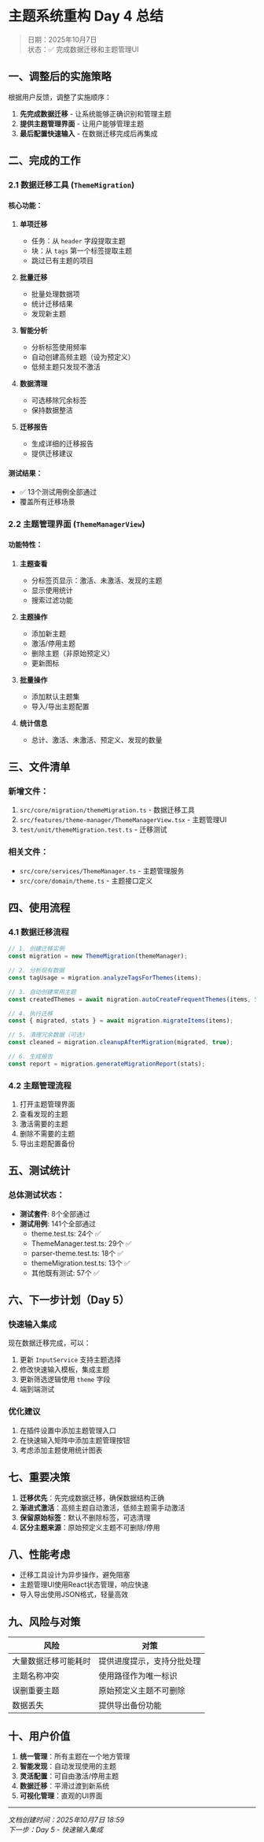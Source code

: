 # 主题系统重构 Day 4 总结

> 日期：2025年10月7日  
> 状态：✅ 完成数据迁移和主题管理UI

## 一、调整后的实施策略

根据用户反馈，调整了实施顺序：
1. **先完成数据迁移** - 让系统能够正确识别和管理主题
2. **提供主题管理界面** - 让用户能够管理主题
3. **最后配置快速输入** - 在数据迁移完成后再集成

## 二、完成的工作

### 2.1 数据迁移工具 (`ThemeMigration`)

#### 核心功能：
1. **单项迁移**
   - 任务：从 `header` 字段提取主题
   - 块：从 `tags` 第一个标签提取主题
   - 跳过已有主题的项目

2. **批量迁移**
   - 批量处理数据项
   - 统计迁移结果
   - 发现新主题

3. **智能分析**
   - 分析标签使用频率
   - 自动创建高频主题（设为预定义）
   - 低频主题只发现不激活

4. **数据清理**
   - 可选移除冗余标签
   - 保持数据整洁

5. **迁移报告**
   - 生成详细的迁移报告
   - 提供迁移建议

#### 测试结果：
- ✅ 13个测试用例全部通过
- 覆盖所有迁移场景

### 2.2 主题管理界面 (`ThemeManagerView`)

#### 功能特性：
1. **主题查看**
   - 分标签页显示：激活、未激活、发现的主题
   - 显示使用统计
   - 搜索过滤功能

2. **主题操作**
   - 添加新主题
   - 激活/停用主题
   - 删除主题（非原始预定义）
   - 更新图标

3. **批量操作**
   - 添加默认主题集
   - 导入/导出主题配置

4. **统计信息**
   - 总计、激活、未激活、预定义、发现的数量

## 三、文件清单

### 新增文件：
1. `src/core/migration/themeMigration.ts` - 数据迁移工具
2. `src/features/theme-manager/ThemeManagerView.tsx` - 主题管理UI
3. `test/unit/themeMigration.test.ts` - 迁移测试

### 相关文件：
- `src/core/services/ThemeManager.ts` - 主题管理服务
- `src/core/domain/theme.ts` - 主题接口定义

## 四、使用流程

### 4.1 数据迁移流程
```typescript
// 1. 创建迁移实例
const migration = new ThemeMigration(themeManager);

// 2. 分析现有数据
const tagUsage = migration.analyzeTagsForThemes(items);

// 3. 自动创建常用主题
const createdThemes = await migration.autoCreateFrequentThemes(items, 5);

// 4. 执行迁移
const { migrated, stats } = await migration.migrateItems(items);

// 5. 清理冗余数据（可选）
const cleaned = migration.cleanupAfterMigration(migrated, true);

// 6. 生成报告
const report = migration.generateMigrationReport(stats);
```

### 4.2 主题管理流程
1. 打开主题管理界面
2. 查看发现的主题
3. 激活需要的主题
4. 删除不需要的主题
5. 导出主题配置备份

## 五、测试统计

### 总体测试状态：
- **测试套件**: 8个全部通过
- **测试用例**: 141个全部通过
  - theme.test.ts: 24个 ✅
  - ThemeManager.test.ts: 29个 ✅
  - parser-theme.test.ts: 18个 ✅
  - themeMigration.test.ts: 13个 ✅
  - 其他既有测试: 57个 ✅

## 六、下一步计划（Day 5）

### 快速输入集成
现在数据迁移完成，可以：
1. 更新 `InputService` 支持主题选择
2. 修改快速输入模板，集成主题
3. 更新筛选逻辑使用 `theme` 字段
4. 端到端测试

### 优化建议
1. 在插件设置中添加主题管理入口
2. 在快速输入矩阵中添加主题管理按钮
3. 考虑添加主题使用统计图表

## 七、重要决策

1. **迁移优先**：先完成数据迁移，确保数据结构正确
2. **渐进式激活**：高频主题自动激活，低频主题需手动激活
3. **保留原始标签**：默认不删除标签，可选清理
4. **区分主题来源**：原始预定义主题不可删除/停用

## 八、性能考虑

- 迁移工具设计为异步操作，避免阻塞
- 主题管理UI使用React状态管理，响应快速
- 导入导出使用JSON格式，轻量高效

## 九、风险与对策

| 风险 | 对策 |
|------|------|
| 大量数据迁移可能耗时 | 提供进度提示，支持分批处理 |
| 主题名称冲突 | 使用路径作为唯一标识 |
| 误删重要主题 | 原始预定义主题不可删除 |
| 数据丢失 | 提供导出备份功能 |

## 十、用户价值

1. **统一管理**：所有主题在一个地方管理
2. **智能发现**：自动发现使用的主题
3. **灵活配置**：可自由激活/停用主题
4. **数据迁移**：平滑过渡到新系统
5. **可视化管理**：直观的UI界面

---

*文档创建时间：2025年10月7日 18:59*  
*下一步：Day 5 - 快速输入集成*
